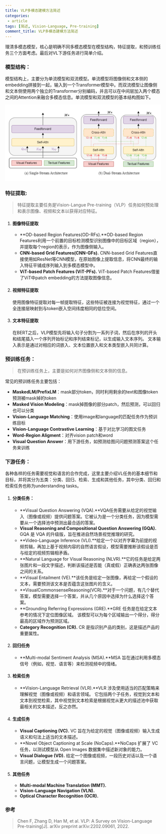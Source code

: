 ```yaml
---
title: VLP多模态建模方法简述
categories:
 - article
tags: [简述, Vision-Language, Pre-training]
comment_title: VLP多模态建模方法简述
---
```


理清多模态模型，核心是明确不同多模态模型在模型结构，特征提取，和预训练任务三个方面考虑。最后对VL下游任务进行简单介绍。

<!--more-->

### 模型结构：

模型结构上，主要分为单流模型和双流模型。单流模型将图像侧和文本侧的embedding拼接到一起，输入到一个Transformer模型中。而双流模型让图像侧和文本侧使用两个独立的Transformer分别编码，并且可以在中间层加入两个模态之间的Attention来融合多模态信息。单流模型和双流模型的基本结构图如下。

![单流vs双流模型](/images/post/单流vs双流模型.png)

### 特征提取:

>  特征提取主要任务是Vision-Langue Pre-training（VLP）任务如何预处理和表示图像、视频和文本以获得对应特征。

1. #### 图像特征提取

   - **OD-based Region Features(OD-RFs).**OD-based Region Features利用一个前置的目标检测模型识别图像中的目标区域（region），并提取每个region的表示，作为图像侧输入。
   - **CNN-based Grid Features(CNN-GFs).** CNN-based Grid Features直接使用如ResNet等CNN模型，在原始图像上提取信息，将CNN最终的输入特征平铺成序列输入到多模态模型中。
   - **ViT-based Patch Features (ViT-PFs).** ViT-based Patch Features借鉴了ViT中patch embedding的方法提取图像信息。

2. #### 视频特征提取

   使用图像特征提取对每一帧提取特征，这些特征被连接为视觉特征，通过一个全连接层映射到与token嵌入空间纬度相同的低位空间。

3. #### 文本特征提取

   在BERT之后，VLP模型先将输入句子分割为一系列子词，然后在序列的开头和结尾插入一个序列开始标记和序列结束标记，以生成输入文本序列。 文本输入表示是通过对相应的词嵌入、文本位置嵌入和文本类型嵌入共同计算。

### 预训练任务：

>  在预训练任务上，主要是如何对齐图像侧和文本侧的信息。

常见的预训练任务主要包括：

- **MaskedLM/PrefixLM**：mask部分token，同时利用剩余的text和图像token预测被mask掉的token
- **Masked Vision Modeling**：mask掉图像的部分patch，然后预测，可以回归也可以分类
- **Vision-Language Matching**：使用image和language的匹配任务作为预训练目标
- **Vision-Language Contrastive Learning**：基于对比学习的图文任务
- **Word-Region Aligment**：对齐vision patch和word
- **Visual Question Answer**：用下游任务，如预测给图问问题预测答案这个任务来训练

### 下游任务：

各种各样的任务需要视觉和语言的合作完成，这里主要介绍VL任务的基本细节和目标，并将其分为五类：分类、回归、检索、生成和其他任务，其中分类、回归和检索任务也称为understanding tasks。

1. #### 分类任务：

   - **Visual Question Answering (VQA).**VQA任务需要从给定的视觉输入（图像或视频）提供问题答案。它被认为是一个分类任务，因为模型需要从一个选择池中预测出最合适的答案。
   - **Visual Reasoning and Compositional Question Answering (GQA).** GQA 是 VQA 的升级版，旨在推进自然场景视觉推理的研究。
   - **Video-Language Inference (VLI).**给定一个以对齐字幕为前提的视频剪辑，再加上基于视频内容的自然语言假设，模型需要推断该假设是否与给定的视频剪辑相矛盾。
   - **Natural Language for Visual Reasoning (NLVR).**它的任务是给定两张图片和一段文字描述，判断该描述是否能（真或假）正确表达两张图像之间的关系。
   - **Visual Entailment (VE).**该任务是给定一张图像，再给定一个假设的文本，需要预测该文本是否蕴含这张图片的含义。
   - **VisualCommonsenseReasoning(VCR).**对于一个问题，有几个替代答案，模型需要选择一个答案，并从几个原因中选择为什么选择这个答案。
   - **Grounding Referring Expressions (GRE).**GRE 任务是在给定文本参考的情况下定位图像区域。 该模型可以为每个区域输出一个得分，得分最高的区域作为预测区域。
   - **Category Recognition (CR).** CR 是指识别产品的类别，这是描述产品的重要属性。

2. #### 回归任务

   - **Multi-modal Sentiment Analysis (MSA).**MSA 旨在通过利用多模态信号（例如，视觉、语言等）来检测视频中的情绪。

3. #### 检索任务

   - **Vision-Language Retrieval (VLR).**VLR 涉及使用适当的匹配策略来理解视觉（图像或视频）和语言领域。 它包括两个子任务，视觉到文本和文本到视觉检索，其中视觉到文本检索是根据视觉从更大的描述池中获取最相关的文本描述，反之亦然。

4. #### 生成任务

   - **Visual Captioning (VC).** VC 旨在为给定的视觉（图像或视频）输入生成语义和句法上适当的文本描述。
   - **Novel Object Captioning at Scale (NoCaps).**NoCaps 扩展了 VC 任务，以测试模型从 Open Images 数据集中描述新对象的能力。
   - **Visual Dialogue (VD).** 给定一个图像或视频，一段历史对话以及一个语言问题，让模型生成一个问题答案。

5. #### 其他任务

   - **Multi-modal Machine Translation (MMT).** 
   - **Vision-Language Navigation (VLN).**
   - **Optical Character Recognition (OCR).**

### 参考

>  Chen F, Zhang D, Han M, et al. VLP: A Survey on Vision-Language Pre-training[J]. arXiv preprint arXiv:2202.09061, 2022.